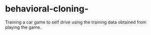 # behavioral-cloning-
Training a car game to self drive using the training data obtained from playing the game. 
